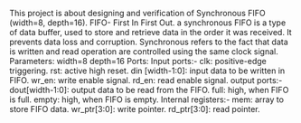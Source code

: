 This project is about designing and verification of Synchronous FIFO (width=8, depth=16).
FIFO- First In First Out. a synchronous FIFO is a type of data buffer, used to store and retrieve data in the order it was received. It prevents data loss and corruption.
Synchronous refers to the fact that data is written and read operation are controlled using the same clock signal. 
Parameters: width=8 
            depth=16
Ports: 
Input ports:- clk: positive-edge triggering.
              rst: active high reset.
              din [width-1:0]: input data to be written in FIFO.
              wr_en: write enable signal.
              rd_en: read enable signal.
output ports:- dout[width-1:0]: output data to be read from the FIFO.
               full: high, when FIFO is full.
               empty: high, when FIFO is empty.
Internal registers:-  mem: array to store FIFO data.
                      wr_ptr[3:0]: write pointer.
                      rd_ptr[3:0]: read pointer.
